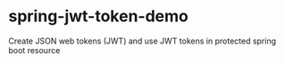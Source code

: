 # spring-jwt-token-demo
Create JSON web tokens (JWT) and use JWT tokens in protected spring boot resource
